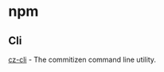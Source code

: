 # npm

## Cli

[cz-cli](https://github.com/commitizen/cz-cli) - The commitizen command line utility.
